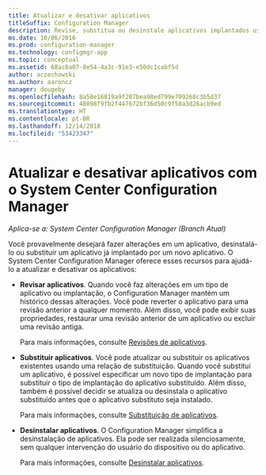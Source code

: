 ```yaml
---
title: Atualizar e desativar aplicativos
titleSuffix: Configuration Manager
description: Revise, substitua ou desinstale aplicativos implantados usando o System Center Configuration Manager.
ms.date: 10/06/2016
ms.prod: configuration-manager
ms.technology: configmgr-app
ms.topic: conceptual
ms.assetid: 68ac8a07-8e54-4a3c-91e3-e50dc1cabf5d
author: aczechowski
ms.author: aaroncz
manager: dougeby
ms.openlocfilehash: 8a58e16819a9f207bea98ed799e709268c3b5d37
ms.sourcegitcommit: 48098f9fb2f447672bf36d50c9f58a3d26acb9ed
ms.translationtype: HT
ms.contentlocale: pt-BR
ms.lasthandoff: 12/14/2018
ms.locfileid: "53423347"
---
```

# <a name="update-and-retire-applications-with-system-center-configuration-manager"></a>Atualizar e desativar aplicativos com o System Center Configuration Manager

*Aplica-se a: System Center Configuration Manager (Branch Atual)*


Você provavelmente desejará fazer alterações em um aplicativo, desinstalá-lo ou substituir um aplicativo já implantado por um novo aplicativo. O System Center Configuration Manager oferece esses recursos para ajudá-lo a atualizar e desativar os aplicativos:  

- **Revisar aplicativos**. Quando você faz alterações em um tipo de aplicativo ou implantação, o Configuration Manager mantém um histórico dessas alterações. Você pode reverter o aplicativo para uma revisão anterior a qualquer momento. Além disso, você pode exibir suas propriedades, restaurar uma revisão anterior de um aplicativo ou excluir uma revisão antiga.  

  Para mais informações, consulte [Revisões de aplicativos](revise-and-supersede-applications.md#application-revisions).  

- **Substituir aplicativos**. Você pode atualizar ou substituir os aplicativos existentes usando uma relação de substituição. Quando você substitui um aplicativo, é possível especificar um novo tipo de implantação para substituir o tipo de implantação do aplicativo substituído. Além disso, também é possível decidir se atualiza ou desinstala o aplicativo substituído antes que o aplicativo substituto seja instalado.  

  Para mais informações, consulte [Substituição de aplicativos](revise-and-supersede-applications.md#application-supersedence).  

- **Desinstalar aplicativos**. O Configuration Manager simplifica a desinstalação de aplicativos. Ela pode ser realizada silenciosamente, sem qualquer intervenção do usuário do dispositivo ou do aplicativo.  

  Para mais informações, consulte [Desinstalar aplicativos](uninstall-applications.md).  
